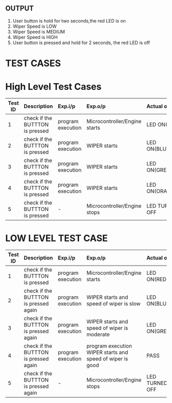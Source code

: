 ## OUTPUT
1) User button is hold for two seconds,the red LED is on
2) Wiper Speed is LOW
3) Wiper Speed is MEDIUM
4) Wiper Speed is HIGH 
5) User button is pressed and hold for 2 seconds, the red LED is off

 
# TEST CASES 
# High Level Test Cases
| Test ID | Description | Exp.i/p | Exp.o/p | Actual o/p | STATUS |
| --------|:------------|:--------|:--------|:-----------|:-------------|
| 1 | check if the BUTTTON is pressed | program execution | Microcontroller/Engine starts | LED ON(RED)| PASS |
| 2 | check if the BUTTTON is pressed | program execution | WIPER starts | LED ON(BLUE)| PASS |
| 3 | check if the BUTTTON is pressed | program execution | WIPER starts | LED ON(GREEN)| PASS |
| 4 | check if the BUTTTON is pressed | program execution | WIPER starts | LED ON(ORANGE)| PASS |
| 5 | check if the BUTTTON is pressed | - | Microcontroller/Engine stops | LED TURNED OFF| PASS |
# LOW LEVEL TEST CASE
 | Test ID | Description | Exp.i/p | Exp.o/p | Actual o/p | STATUS |
 | --------|:------------|:--------|:--------|:-----------|:-------------|
 | 1 | check if the BUTTTON is pressed | program execution | Microcontroller/Engine starts | LED ON(RED)| PASS |
 | 2 | check if the BUTTTON is pressed again | program execution | WIPER starts and speed of wiper is slow | LED ON(BLUE) | PASS |
 | 3 | check if the BUTTTON is pressed again | program execution | WIPER starts and speed of wiper is moderate | LED ON(GREEN) | PASS |
 | 4 | check if the BUTTTON is pressed again | program execution | program execution WIPER starts and speed of wiper is good | PASS |
 | 5 | check if the BUTTTON is pressed again | - | Microcontroller/Engine stops | LED TURNED OFF | PASS |
